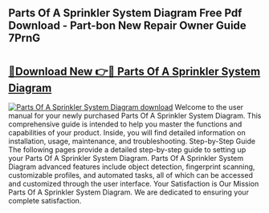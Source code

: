 ## Parts Of A Sprinkler System Diagram Free Pdf Download - Part-bon New Repair Owner Guide 7PrnG

# <h2><a href="http://dfox5e.blite.top/?on=Parts+Of+A+Sprinkler+System+Diagram">🔗Download New 👉🔴 Parts Of A Sprinkler System Diagram</a></h2>

[![Parts Of A Sprinkler System Diagram download](https://i.imgur.com/lujVjoI.png)](http://dfox5e.blite.top/?on=Parts+Of+A+Sprinkler+System+Diagram)
Welcome to the user manual for your newly purchased Parts Of A Sprinkler System Diagram. This comprehensive guide is intended to help you master the functions and capabilities of your product. Inside, you will find detailed information on installation, usage, maintenance, and troubleshooting. Step-by-Step Guide The following pages provide a detailed step-by-step guide to setting up your Parts Of A Sprinkler System Diagram. Parts Of A Sprinkler System Diagram advanced features include object detection, fingerprint scanning, customizable profiles, and automated tasks, all of which can be accessed and customized through the user interface. Your Satisfaction is Our Mission Parts Of A Sprinkler System Diagram. We are dedicated to ensuring your complete satisfaction.
